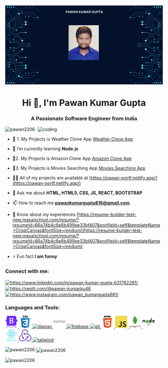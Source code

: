 ![logo](https://github.com/Pawan2206/Pawan2206/blob/main/Baneer.jpg)
<h1 align="center">Hi 👋, I'm Pawan Kumar Gupta</h1>
<h3 align="center">A Passionate Software Engineer from India</h3>

<img align="right" alt="coding" width="400" src="https://camo.githubusercontent.com/19db51af5f90f1b152bc0b9078f5fe97053955be5074f03f17019c70345bdcdb/68747470733a2f2f6d69726f2e6d656469756d2e636f6d2f6d61782f313336302f302a37513379765349765f7430696f4a2d5a2e676966"/>

<p align="left"> <img src="https://komarev.com/ghpvc/?username=pawan2206&label=Profile%20views&color=0e75b6&style=flat" alt="pawan2206" /> </p>

- 🔭 1. My Projects is Weather Clone App [Weather Clone App](https://weather-application-apps.netlify.app/)

- 🌱 I’m currently learning **Node.js**

- 👯2. My Projects is Amazon Clone App [Amazon Clone App](https://amazon-clone-application-app.netlify.app/)

- 🤝3. My Projects is Movies Searching App [Movies Searching App](https://movies-searching-ap.netlify.app/)

- 👨‍💻 All of my projects are available at [https://pawan-portf.netlify.app/](https://pawan-portf.netlify.app/)

- 💬 Ask me about **HTML, HTML5, CSS, JS, REACT, BOOTSTRAP**

- 📫 How to reach me **pawankumargupta816@gmail.com**

- 📄 Know about my experiences [https://resume-builder-test-new.masaischool.com/resume/?resumeId=66a74b4c6e6b499ee33bf407&profileId=self&templateName=CrispCanvas&fontSize=medium](https://resume-builder-test-new.masaischool.com/resume/?resumeId=66a74b4c6e6b499ee33bf407&profileId=self&templateName=CrispCanvas&fontSize=medium)

- ⚡ Fun fact **I am funny**

<h3 align="left">Connect with me:</h3>
<p align="left">
<a href="https://linkedin.com/in/https://www.linkedin.com/in/pawan-kumar-gupta-b31762281/" target="blank"><img align="center" src="https://raw.githubusercontent.com/rahuldkjain/github-profile-readme-generator/master/src/images/icons/Social/linked-in-alt.svg" alt="https://www.linkedin.com/in/pawan-kumar-gupta-b31762281/" height="30" width="40" /></a>
<a href="https://codesandbox.com/https://replit.com/@pawan-kumarku46" target="blank"><img align="center" src="https://raw.githubusercontent.com/rahuldkjain/github-profile-readme-generator/master/src/images/icons/Social/codesandbox.svg" alt="https://replit.com/@pawan-kumarku46" height="30" width="40" /></a>
<a href="https://instagram.com/https://www.instagram.com/pawan_kumargupta961/" target="blank"><img align="center" src="https://raw.githubusercontent.com/rahuldkjain/github-profile-readme-generator/master/src/images/icons/Social/instagram.svg" alt="https://www.instagram.com/pawan_kumargupta961/" height="30" width="40" /></a>
</p>

<h3 align="left">Languages and Tools:</h3>
<p align="left"> <a href="https://getbootstrap.com" target="_blank" rel="noreferrer"> <img src="https://raw.githubusercontent.com/devicons/devicon/master/icons/bootstrap/bootstrap-plain-wordmark.svg" alt="bootstrap" width="40" height="40"/> </a> <a href="https://www.w3schools.com/css/" target="_blank" rel="noreferrer"> <img src="https://raw.githubusercontent.com/devicons/devicon/master/icons/css3/css3-original-wordmark.svg" alt="css3" width="40" height="40"/> </a> <a href="https://www.djangoproject.com/" target="_blank" rel="noreferrer"> <img src="https://cdn.worldvectorlogo.com/logos/django.svg" alt="django" width="40" height="40"/> </a> <a href="https://expressjs.com" target="_blank" rel="noreferrer"> <img src="https://raw.githubusercontent.com/devicons/devicon/master/icons/express/express-original-wordmark.svg" alt="express" width="40" height="40"/> </a> <a href="https://firebase.google.com/" target="_blank" rel="noreferrer"> <img src="https://www.vectorlogo.zone/logos/firebase/firebase-icon.svg" alt="firebase" width="40" height="40"/> </a> <a href="https://git-scm.com/" target="_blank" rel="noreferrer"> <img src="https://www.vectorlogo.zone/logos/git-scm/git-scm-icon.svg" alt="git" width="40" height="40"/> </a> <a href="https://www.w3.org/html/" target="_blank" rel="noreferrer"> <img src="https://raw.githubusercontent.com/devicons/devicon/master/icons/html5/html5-original-wordmark.svg" alt="html5" width="40" height="40"/> </a> <a href="https://developer.mozilla.org/en-US/docs/Web/JavaScript" target="_blank" rel="noreferrer"> <img src="https://raw.githubusercontent.com/devicons/devicon/master/icons/javascript/javascript-original.svg" alt="javascript" width="40" height="40"/> </a> <a href="https://www.mongodb.com/" target="_blank" rel="noreferrer"> <img src="https://raw.githubusercontent.com/devicons/devicon/master/icons/mongodb/mongodb-original-wordmark.svg" alt="mongodb" width="40" height="40"/> </a> <a href="https://nodejs.org" target="_blank" rel="noreferrer"> <img src="https://raw.githubusercontent.com/devicons/devicon/master/icons/nodejs/nodejs-original-wordmark.svg" alt="nodejs" width="40" height="40"/> </a> <a href="https://reactjs.org/" target="_blank" rel="noreferrer"> <img src="https://raw.githubusercontent.com/devicons/devicon/master/icons/react/react-original-wordmark.svg" alt="react" width="40" height="40"/> </a> <a href="https://redux.js.org" target="_blank" rel="noreferrer"> <img src="https://raw.githubusercontent.com/devicons/devicon/master/icons/redux/redux-original.svg" alt="redux" width="40" height="40"/> </a> <a href="https://tailwindcss.com/" target="_blank" rel="noreferrer"> <img src="https://www.vectorlogo.zone/logos/tailwindcss/tailwindcss-icon.svg" alt="tailwind" width="40" height="40"/> </a> </p>

<p><img align="left" src="https://github-readme-stats.vercel.app/api/top-langs?username=pawan2206&show_icons=true&locale=en&layout=compact" alt="pawan2206" /></p>

<p>&nbsp;<img align="center" src="https://github-readme-stats.vercel.app/api?username=pawan2206&show_icons=true&locale=en" alt="pawan2206" /></p>

<p><img align="center" src="https://github-readme-streak-stats.herokuapp.com/?user=pawan2206&" alt="pawan2206" /></p>
